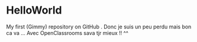# HelloWorld
My first (Gimmy) repository on GitHub .
Donc je suis un peu perdu mais bon ca va ...
Avec OpenClassrooms sava tjr mieux !! ^^